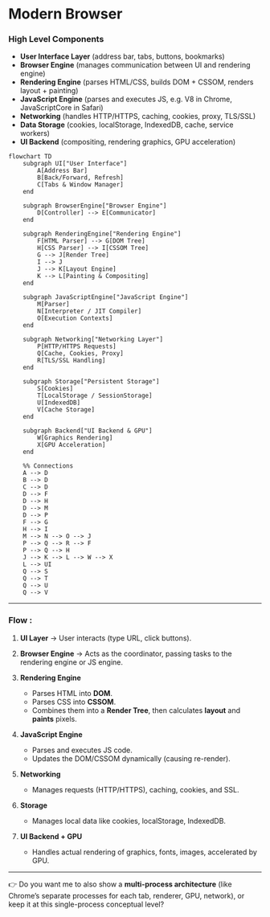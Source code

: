 # **Modern Browser** 

### High Level Components

* **User Interface Layer** (address bar, tabs, buttons, bookmarks)
* **Browser Engine** (manages communication between UI and rendering engine)
* **Rendering Engine** (parses HTML/CSS, builds DOM + CSSOM, renders layout + painting)
* **JavaScript Engine** (parses and executes JS, e.g. V8 in Chrome, JavaScriptCore in Safari)
* **Networking** (handles HTTP/HTTPS, caching, cookies, proxy, TLS/SSL)
* **Data Storage** (cookies, localStorage, IndexedDB, cache, service workers)
* **UI Backend** (compositing, rendering graphics, GPU acceleration)



```mermaid
flowchart TD
    subgraph UI["User Interface"]
        A[Address Bar]
        B[Back/Forward, Refresh]
        C[Tabs & Window Manager]
    end

    subgraph BrowserEngine["Browser Engine"]
        D[Controller] --> E[Communicator]
    end

    subgraph RenderingEngine["Rendering Engine"]
        F[HTML Parser] --> G[DOM Tree]
        H[CSS Parser] --> I[CSSOM Tree]
        G --> J[Render Tree]
        I --> J
        J --> K[Layout Engine]
        K --> L[Painting & Compositing]
    end

    subgraph JavaScriptEngine["JavaScript Engine"]
        M[Parser]
        N[Interpreter / JIT Compiler]
        O[Execution Contexts]
    end

    subgraph Networking["Networking Layer"]
        P[HTTP/HTTPS Requests]
        Q[Cache, Cookies, Proxy]
        R[TLS/SSL Handling]
    end

    subgraph Storage["Persistent Storage"]
        S[Cookies]
        T[LocalStorage / SessionStorage]
        U[IndexedDB]
        V[Cache Storage]
    end

    subgraph Backend["UI Backend & GPU"]
        W[Graphics Rendering]
        X[GPU Acceleration]
    end

    %% Connections
    A --> D
    B --> D
    C --> D
    D --> F
    D --> H
    D --> M
    D --> P
    F --> G
    H --> I
    M --> N --> O --> J
    P --> Q --> R --> F
    P --> Q --> H
    J --> K --> L --> W --> X
    L --> UI
    Q --> S
    Q --> T
    Q --> U
    Q --> V
```

---

###  Flow :

1. **UI Layer** → User interacts (type URL, click buttons).
2. **Browser Engine** → Acts as the coordinator, passing tasks to the rendering engine or JS engine.
3. **Rendering Engine**

   * Parses HTML into **DOM**.
   * Parses CSS into **CSSOM**.
   * Combines them into a **Render Tree**, then calculates **layout** and **paints** pixels.
4. **JavaScript Engine**

   * Parses and executes JS code.
   * Updates the DOM/CSSOM dynamically (causing re-render).
5. **Networking**

   * Manages requests (HTTP/HTTPS), caching, cookies, and SSL.
6. **Storage**

   * Manages local data like cookies, localStorage, IndexedDB.
7. **UI Backend + GPU**

   * Handles actual rendering of graphics, fonts, images, accelerated by GPU.

---

👉 Do you want me to also show a **multi-process architecture** (like Chrome’s separate processes for each tab, renderer, GPU, network), or keep it at this single-process conceptual level?
